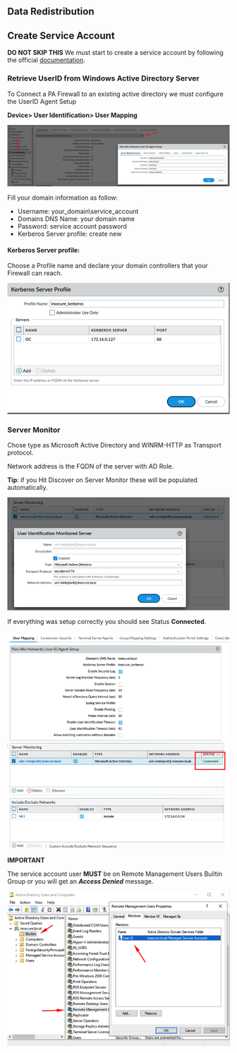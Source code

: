 
## Data Redistribution

## Create Service Account

**DO NOT SKIP THIS**
We must start to create a service account by following the official [documentation](https://docs.paloaltonetworks.com/pan-os/11-0/pan-os-admin/user-id/map-ip-addresses-to-users/create-a-dedicated-service-account-for-the-user-id-agent). 



### Retrieve UserID from Windows Active Directory Server

To Connect a PA Firewall to an existing active directory we must configure the UserID Agent Setup

**Device> User Identification> User Mapping**



![](./images/1.png)

Fill your domain information as follow:

- Username: your_domain\service_account
- Domains DNS Name: your domain name 
- Password: service account password
- Kerberos Server profile: create new

#### Kerberos Server profile:

Choose a Profile name and declare your domain controllers that your Firewall can reach.

![](./images/2.png)


### Server Monitor

Chose type as Microsoft Active Directory and WINRM-HTTP as Transport protocol.

Network address is the FQDN of the server with AD Role.

**Tip**: if you Hit Discover on Server Monitor these will be populated automatically. 

![](./images/3.png)



If everything was setup correctly you should see Status **Connected**.


![](./images/4.png)


**IMPORTANT**

The service account user **MUST** be on Remote Management Users Builtin Group or you will get an **_Access Denied_** message.

![](./images/5.png)